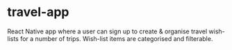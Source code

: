 # travel-app
React Native app where a user can sign up to create &amp; organise travel wish-lists for a number of trips. Wish-list items are categorised and filterable.
